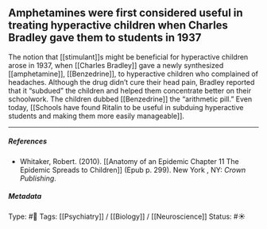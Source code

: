 ## Amphetamines were first considered useful in treating hyperactive children when Charles Bradley gave them to students in 1937 # 

The notion that [[stimulant]]s might be beneficial for hyperactive children arose in 1937, when [[Charles Bradley]] gave a newly synthesized [[amphetamine]], [[Benzedrine]], to hyperactive children who complained of headaches. Although the drug didn’t cure their head pain, Bradley reported that it “subdued” the children and helped them concentrate better on their schoolwork. The children dubbed [[Benzedrine]] the “arithmetic pill.” Even today, [[Schools have found Ritalin to be useful in subduing hyperactive students and making them more easily manageable]].

___

##### References

- Whitaker, Robert. (2010). [[Anatomy of an Epidemic Chapter 11 The Epidemic Spreads to Children]] (Epub p. 299). New York , NY: _Crown Publishing_.

##### Metadata

Type: #🔴 
Tags: [[Psychiatry]] / [[Biology]] / [[Neuroscience]]
Status: #☀️ 